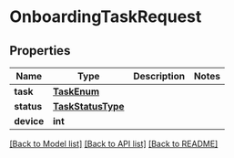 # OnboardingTaskRequest


## Properties
Name | Type | Description | Notes
------------ | ------------- | ------------- | -------------
**task** | [**TaskEnum**](TaskEnum.md) |  | 
**status** | [**TaskStatusType**](TaskStatusType.md) |  | 
**device** | **int** |  | 

[[Back to Model list]](../README.md#documentation-for-models) [[Back to API list]](../README.md#documentation-for-api-endpoints) [[Back to README]](../README.md)


